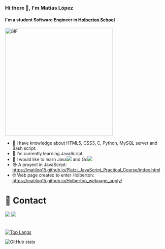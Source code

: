 ### Hi there 👋, I'm Matias López
#### I'm a student Software Engineer in [Holberton School](https://www.holbertonschool.com/)
<img align='center' alt="GIF" src="https://github.com/abhisheknaiidu/abhisheknaiidu/blob/master/code.gif?raw=true" width="350" />

- 🌴 I have knowledge about HTML5, CSS3, C, Python, MySQL server and Bash script. 
- 🌱 I’m currently learning JavaScript.
- 🌿 I would like to learn Java<img src="https://img.icons8.com/color/20/000000/java-coffee-cup-logo--v1.png"/> and Go<img src="https://img.icons8.com/color/20/000000/golang.png"/>
- 😎 A proyect in JavaScript: 
  https://matilop15.github.io/Platzi_JavaScript_Practical_Course/index.html
- 🤓 Web page created to enter Holberton: 
  https://matilop15.github.io/Holberton_webpage_apply/
# 📩 Contact

[<img src="https://img.icons8.com/color/50/000000/linkedin.png"/>](https://www.linkedin.com/in/matiaas-lópez/)  [<img src="https://img.icons8.com/color/48/000000/instagram-new--v2.png"/>](https://www.instagram.com/matilop15/)  
# 
[![Top Langs](https://github-readme-stats.vercel.app/api/top-langs/?username=matilop15)](https://github.com/anuraghazra/github-readme-stats)

![GitHub stats](https://github-readme-stats.vercel.app/api?username=matilop15&show_icons=true) 
